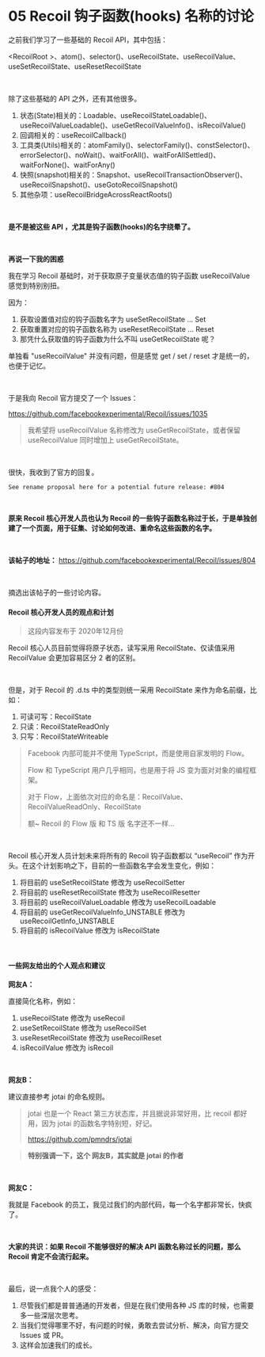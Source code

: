 # 05 Recoil 钩子函数(hooks) 名称的讨论



之前我们学习了一些基础的 Recoil API，其中包括：

<RecoilRoot \>、atom()、selector()、useRecoilState、useRecoilValue、useSetRecoilState、useResetRecoilState



<br>

除了这些基础的 API 之外，还有其他很多。

1. 状态(State)相关的：Loadable、useRecoilStateLoadable()、useRecoilValueLoadable()、useGetRecoilValueInfo()、isRecoilValue()
2. 回调相关的：useRecoilCallback()
3. 工具类(Utils)相关的：atomFamily()、selectorFamily()、constSelector()、errorSelector()、noWait()、waitForAll()、waitForAllSettled()、waitForNone()、waitForAny()
4. 快照(snapshot)相关的：Snapshot、useRecoilTransactionObserver()、useRecoilSnapshot()、useGotoRecoilSnapshot()
5. 其他杂项：useRecoilBridgeAcrossReactRoots()



<br>

**是不是被这些 API ，尤其是钩子函数(hooks)的名字绕晕了。**



<br>

**再说一下我的困惑**

我在学习 Recoil 基础时，对于获取原子变量状态值的钩子函数 useRecoilValue 感觉到特别别扭。

因为：

1. 获取设置值对应的钩子函数名字为 useSetRecoilState  ...  Set
2. 获取重置对应的钩子函数名称为 useResetRecoilState  ...  Reset
3. 那凭什么获取值的钩子函数为什么不叫 useGetRecoilState 呢？

单独看 "useRecoilValue" 并没有问题，但是感觉 get / set / reset 才是统一的，也便于记忆。



<br>

于是我向 Recoil 官方提交了一个 Issues：

https://github.com/facebookexperimental/Recoil/issues/1035

> 我希望将 useRecoilValue 名称修改为 useGetRecoilState，或者保留 useRecoilValue 同时增加上 useGetRecoilState。



<br>

很快，我收到了官方的回复。

```
See rename proposal here for a potential future release: #804
```



<br>

**原来 Recoil 核心开发人员也认为 Recoil 的一些钩子函数名称过于长，于是单独创建了一个页面，用于征集、讨论如何改进、重命名这些函数的名字。**

<br>

**该帖子的地址：** https://github.com/facebookexperimental/Recoil/issues/804



<br>

摘选出该帖子的一些讨论内容。

#### Recoil 核心开发人员的观点和计划

> 这段内容发布于 2020年12月份

Recoil 核心人员目前觉得将原子状态，读写采用 RecoilState、仅读值采用 RecoilValue 会更加容易区分 2 者的区别。



<br>

但是，对于 Recoil 的 .d.ts 中的类型则统一采用 RecoilState 来作为命名前缀，比如：

1. 可读可写：RecoilState
2. 只读：RecoilStateReadOnly
3. 只写：RecoilStateWriteable



> Facebook 内部可能并不使用 TypeScript，而是使用自家发明的 Flow。
>
> Flow 和 TypeScript 用户几乎相同，也是用于将 JS 变为面对对象的编程框架。
>
> 对于 Flow，上面依次对应的命名是：RecoilValue、RecoilValueReadOnly、RecoilState
>
> 额~ Recoil 的 Flow 版 和 TS 版 名字还不一样...



<br>

Recoil 核心开发人员计划未来将所有的 Recoil 钩子函数都以 “useRecoil” 作为开头。在这个计划影响之下，目前的一些函数名字会发生变化，例如：

1. 将目前的 useSetRecoilState 修改为 useRecoilSetter
2. 将目前的 useResetRecoilState 修改为 useRecoilResetter
3. 将目前的 useRecoilValueLoadable 修改为 useRecoilLoadable
4. 将目前的 useGetRecoilValueInfo_UNSTABLE 修改为 useRecoilGetInfo_UNSTABLE
5. 将目前的 isRecoilValue 修改为 isRecoilState



<br>

#### 一些网友给出的个人观点和建议

**网友A：**

直接简化名称，例如：

1. useRecoilState 修改为 useRecoil
2. useSetRecoilState 修改为 useRecoilSet
3. useResetRecoilState 修改为 useRecoilReset
4. isRecoilValue 修改为 isRecoil



<br>

**网友B：**

建议直接参考 jotai 的命名规则。

> jotai 也是一个 React 第三方状态库，并且据说非常好用，比 recoil 都好用，因为 jotai 的函数名字特别短，好记。
>
> https://github.com/pmndrs/jotai

> **特别强调一下，这个 网友B，其实就是 jotai 的作者**



<br>

**网友C：**

我就是 Facebook 的员工，我见过我们的内部代码，每一个名字都非常长，快疯了。



<br>

**大家的共识：如果 Recoil 不能够很好的解决 API 函数名称过长的问题，那么 Recoil 肯定不会流行起来。**



<br>

最后，说一点我个人的感受：

1. 尽管我们都是普普通通的开发者，但是在我们使用各种 JS 库的时候，也需要多一些深层次思考。
2. 当我们觉得哪里不好，有问题的时候，勇敢去尝试分析、解决，向官方提交 Issues 或 PR。
3. 这样会加速我们的成长。

